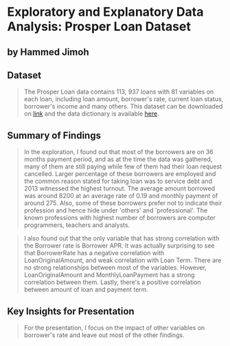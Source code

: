 # Exploratory and Explanatory Data Analysis: Prosper Loan Dataset
## by Hammed Jimoh


## Dataset

> The Prosper Loan data contains 113, 937 loans with 81 variables on each loan, including loan amount, borrower's rate, current loan status, borrower's income and many others. This dataset can be downloaded on [link](https://docs.google.com/document/d/e/2PACX-1vQmkX4iOT6Rcrin42vslquX2_wQCjIa_hbwD0xmxrERPSOJYDtpNc_3wwK_p9_KpOsfA6QVyEHdxxq7/pub) and the data dictionary is available [here](https://docs.google.com/spreadsheets/d/1gDyi_L4UvIrLTEC6Wri5nbaMmkGmLQBk-Yx3z0XDEtI/edit#gid=0). 


## Summary of Findings
> In the exploration, I found out that most of the borrowers are on 36 months payment period, and as at the time the data was gathered, many of them are still paying while few of them had their loan request cancelled. Larger percentage of these borrowers are employed and the common reason stated for taking loan was to service debt and 2013 witnessed the highest turnout. The average amount borrowed was around 8200 at an average rate of 0.19 and monthly payment of around 275. Also, some of these borrowers prefer not to indicate their profession and hence hide under 'others' and 'professional'. The known professions with highest number of borrowers are computer programmers, teachers and analysts.

>  I also found out that the only variable that has strong correlation with the Borrower rate is Borrower APR. It was actually surprising to see that BorrowerRate has a negative correlation with LoanOriginalAmount, and weak correlation with Loan Term. There are no strong relationships between most of the variables. However, LoanOriginalAmount and MonthlyLoanPayment has a strong correlation between them. Lastly, there's a positive correlation between amount of loan and payment term.


## Key Insights for Presentation

> For the presentation, I focus on the impact of other variables on borrower's rate and leave out most of the other findings. 